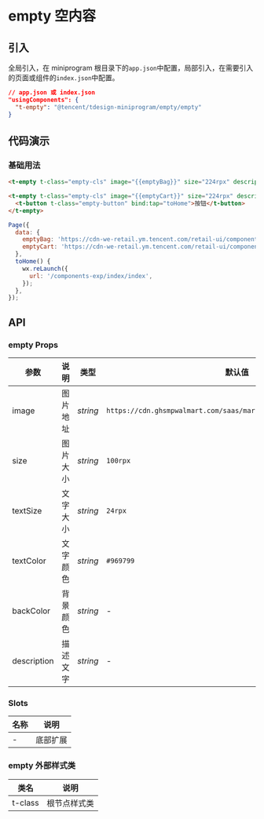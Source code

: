 # empty 空内容

## 引入

全局引入，在 miniprogram 根目录下的`app.json`中配置，局部引入，在需要引入的页面或组件的`index.json`中配置。

```json
// app.json 或 index.json
"usingComponents": {
  "t-empty": "@tencent/tdesign-miniprogram/empty/empty"
}
```

## 代码演示

### 基础用法

```html
<t-empty t-class="empty-cls" image="{{emptyBag}}" size="224rpx" description="描述文字"></t-empty>

<t-empty t-class="empty-cls" image="{{emptyCart}}" size="224rpx" description="描述文字">
  <t-button t-class="empty-button" bind:tap="toHome">按钮</t-button>
</t-empty>
```

```js
Page({
  data: {
    emptyBag: 'https://cdn-we-retail.ym.tencent.com/retail-ui/components/error/emptybag.png',
    emptyCart: 'https://cdn-we-retail.ym.tencent.com/retail-ui/components/error/emptycart.png',
  },
  toHome() {
    wx.reLaunch({
      url: '/components-exp/index/index',
    });
  },
});
```

## API

### empty Props

| 参数        | 说明     | 类型     | 默认值                                                              | 版本 |
| ----------- | -------- | -------- | ------------------------------------------------------------------- | ---- |
| image       | 图片地址 | _string_ | `https://cdn.ghsmpwalmart.com/saas/market/image/empty/no_goods.png` | -    |
| size        | 图片大小 | _string_ | `100rpx`                                                            | -    |
| textSize    | 文字大小 | _string_ | `24rpx`                                                             | -    |
| textColor   | 文字颜色 | _string_ | `#969799`                                                           | -    |
| backColor   | 背景颜色 | _string_ | -                                                                   | -    |
| description | 描述文字 | _string_ | -                                                                   | -    |

### Slots

| 名称 | 说明     |
| ---- | -------- |
| -    | 底部扩展 |

### empty 外部样式类

| 类名    | 说明         |
| ------- | ------------ |
| t-class | 根节点样式类 |
